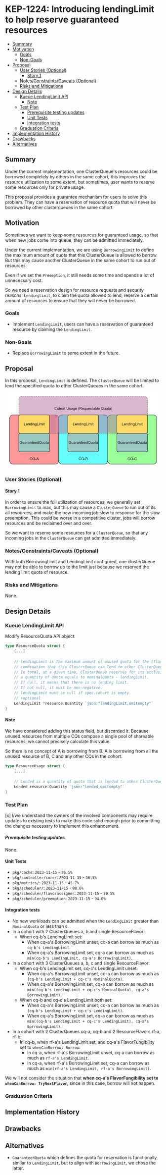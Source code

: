 # KEP-1224: Introducing lendingLimit to help reserve guaranteed resources

<!-- toc -->
- [Summary](#summary)
- [Motivation](#motivation)
  - [Goals](#goals)
  - [Non-Goals](#non-goals)
- [Proposal](#proposal)
  - [User Stories (Optional)](#user-stories-optional)
    - [Story 1](#story-1)
  - [Notes/Constraints/Caveats (Optional)](#notesconstraintscaveats-optional)
  - [Risks and Mitigations](#risks-and-mitigations)
- [Design Details](#design-details)
  - [Kueue LendingLimit API](#kueue-lendinglimit-api)
    - [Note](#note)
  - [Test Plan](#test-plan)
      - [Prerequisite testing updates](#prerequisite-testing-updates)
    - [Unit Tests](#unit-tests)
    - [Integration tests](#integration-tests)
  - [Graduation Criteria](#graduation-criteria)
- [Implementation History](#implementation-history)
- [Drawbacks](#drawbacks)
- [Alternatives](#alternatives)
  <!-- /toc -->

## Summary

Under the current implementation, one ClusterQueue's resources could be borrowed completely by others in the same cohort, this improves the resource utilization to some extent, but sometimes, user wants to reserve some resources only for private usage. 

This proposal provides a guarantee mechanism for users to solve this problem. They can have a reservation of resource quota that will never be borrowed by other clusterqueues in the same cohort.

## Motivation

Sometimes we want to keep some resources for guaranteed usage, so that when new jobs come into queue, they can be admitted immediately.

Under the current implementation, we are using `BorrowingLimit` to define the maximum amount of quota that this ClusterQueue is allowed to borrow. But this may cause another ClusterQueue in the same cohort to run out of resources.

Even if we set the `Preemption`, it still needs some time and spends a lot of unnecessary cost.

So we need a reservation design for resource requests and security reasons: `LendingLimit`, to claim the quota allowed to lend, reserve a certain amount of resources to ensure that they will never be borrowed.

### Goals

- Implement `LendingLimit`, users can have a reservation of guaranteed resource by claiming the `LendingLimit`.

### Non-Goals

- Replace `BorrowingLimit` to some extent in the future.

## Proposal

In this proposal, `LendingLimit` is defined. The `ClusterQueue` will be limited to lend the specified quota to other ClusterQueues in the same cohort.

![Semantics](LendingLimit.png "Semantics of lendingLimit")

### User Stories (Optional)

#### Story 1

In order to ensure the full utilization of resources, we generally set `BorrowingLimit` to max, but this may cause a `ClusterQueue` to run out of its all resources, and make the new incoming job slow to response for the slow preemption. This could be worse in a competitive cluster, jobs will borrow resources and be reclaimed over and over.

So we want to reserve some resources for a `ClusterQueue`, so that any incoming jobs in the  `ClusterQueue` can get admitted immediately.

### Notes/Constraints/Caveats (Optional)

With both BorrowingLimit and LendingLimit configured, one clusterQueue may not be able to borrow up to the limit just because we reserved the lending limit quota of resource.

### Risks and Mitigations

None.

## Design Details

### Kueue LendingLimit API

Modify ResourceQuota API object:

```go
type ResourceQuota struct {
	[...]

	// lendingLimit is the maximum amount of unused quota for the [flavor, resource]
	// combination that this ClusterQueue can lend to other ClusterQueues in the same cohort.
	// In total, at a given time, ClusterQueue reserves for its exclusive use
	// a quantity of quota equals to nominalQuota - lendingLimit.
	// If null, it means that there is no lending limit.
	// If not null, it must be non-negative.
	// lendingLimit must be null if spec.cohort is empty.
	// +optional
	LendingLimit *resource.Quantity `json:"lendingLimit,omitempty"`
}
```

#### Note

We have considered adding this status field, but discarded it. Because unused resources from multiple CQs compose a single pool of shareable resources, we cannot precisely calculate this value.

So there is no concept of A is borrowing from B. A is borrowing from all the unused resource of B, C and any other CQs in the cohort.

```go
type ResourceUsage struct {
	[...]

    // Lended is a quantity of quota that is lended to other ClusterQueues in the cohort.
    Lended resource.Quantity `json:"lended,omitempty"`
}
```

### Test Plan

[x] I/we understand the owners of the involved components may require updates to
existing tests to make this code solid enough prior to committing the changes necessary
to implement this enhancement.

##### Prerequisite testing updates

None.

#### Unit Tests

- `pkg/cache`: `2023-11-15` - `86.5%`
- `pkg/controller/core/`: `2023-11-15` - `16.5%`
- `pkg/metrics/`: `2023-11-15` - `45.7%`
- `pkg/scheduler/`: `2023-11-15` - `80.6%`
- `pkg/scheduler/flavorassigner`: `2023-11-15` - `80.5%`
- `pkg/scheduler/preemption`: `2023-11-15` - `94.0%`

#### Integration tests

<!--
Describe what tests will be added to ensure proper quality of the enhancement.

After the implementation PR is merged, add the names of the tests here.
-->

- No new workloads can be admitted when the `LendingLimit` greater than `NominalQuota` or less than `0`.
- In a cohort with 2 ClusterQueues a, b and single ResourceFlavor:
  - When cq-b's LendingLimit set:
    - When cq-a's BorrowingLimit unset, cq-a can borrow as much as `cq-b's LendingLimit`.
    - When cq-a's BorrowingLimit set, cq-a can borrow as much as `min(cq-b's LendingLimit, cq-a's BorrowingLimit)`.
- In a cohort with 3 ClusterQueues a, b, c and single ResourceFlavor:
  - When cq-b's LendingLimit set, cq-c's LendingLimit unset:
    - When cq-a's BorrowingLimit unset, cq-a can borrow as much as `(cq-b's LendingLimit + cq-c's NominalQuota)`.
    - When cq-a's BorrowingLimit set, cq-a can borrow as much as `min((cq-b's LendingLimit + cq-c's NominalQuota), cq-a's BorrowingLimit)`.
  - When cq-b and cq-c's LendingLimit both set:
    - When cq-a's BorrowingLimit unset, cq-a can borrow as much as `(cq-b's LendingLimit + cq-c's LendingLimit)`.
    - When cq-a's BorrowingLimit set, cq-a can borrow as much as `min((cq-b's LendingLimit + cq-c's LendingLimit), cq-a's BorrowingLimit)`.
- In a cohort with 2 ClusterQueues cq-a, cq-b and 2 ResourceFlavors rf-a, rf-b:
  - In cq-b, when rf-a's LendingLimit set, and cq-a's FlavorFungibility set to `whenCanBorrow: Borrow`:
    - In cq-a, when rf-a's BorrowingLimit unset, cq-a can borrow as much as `rf-a's LendingLimit`.
    - In cq-a, when rf-a's BorrowingLimit set, cq-a can borrow as much as `min(rf-a's LendingLimit, rf-a's BorrowingLimit)`.

We will not consider the situation that **when cq-a's FlavorFungibility set to `whenCanBorrow: TryNextFlavor`**, since in this case, borrow will not happen.

### Graduation Criteria

## Implementation History

## Drawbacks

## Alternatives

- `GuaranteedQuota` which defines the quota for reservation is functionally similar to `LendingLimit`, but to align with `BorrowingLimit`, we chose the latter.

